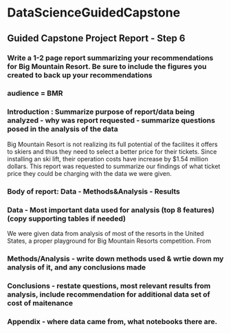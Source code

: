 # DataScienceGuidedCapstone

## Guided Capstone Project Report - Step 6
### Write a 1-2 page report summarizing your recommendations for Big Mountain Resort. Be sure to include the figures you created to back up your recommendations 

### audience = BMR

### Introduction : Summarize purpose of report/data being analyzed - why was report requested - summarize questions posed in the analysis of the data
Big Mountain Resort is not realizing its full potential of the facilites it offers to skiers and thus they need to select a better price for their tickets. Since installing an ski lift, their operation costs have increase by $1.54 million dollars. This report was requested to summarize our findings of what ticket price they could be charging with the data we were given. 

### Body of report: Data - Methods&Analysis - Results

### Data - Most important data used for analysis (top 8 features) (copy supporting tables if needed)
We were given data from analysis of most of the resorts in the United States, a proper playground for Big Mountain Resorts competition. From 



### Methods/Analysis - write down methods used & wrtie down my analysis of it, and any conclusions made

### Conclusions - restate questions, most relevant results from analysis, include recommendation for additional data set of cost of maitenance

### Appendix - where data came from, what notebooks there are.



